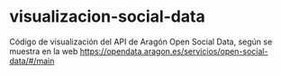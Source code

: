 visualizacion-social-data
=========================

Código de visualización del API de Aragón Open Social Data, 
según se muestra en la web https://opendata.aragon.es/servicios/open-social-data/#/main
 
 
